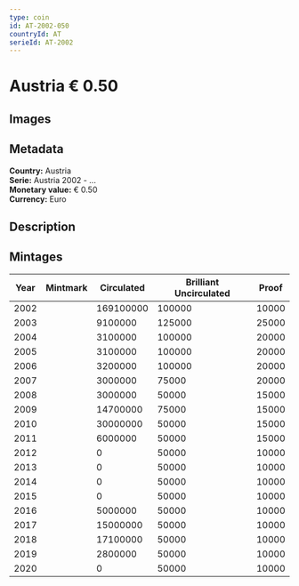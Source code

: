 ```yaml
---
type: coin
id: AT-2002-050
countryId: AT
serieId: AT-2002
---
```


# Austria € 0.50

## Images


## Metadata

**Country:** Austria\
**Serie:** Austria 2002 - ...\
**Monetary value:** € 0.50\
**Currency:** Euro

## Description


## Mintages
| Year | Mintmark | Circulated | Brilliant Uncirculated | Proof |
| ---- | -------- | ---------- | ---------------------- | ----- |
| 2002 |  | 169100000| 100000 | 10000 |
| 2003 |  | 9100000| 125000 | 25000 |
| 2004 |  | 3100000| 100000 | 20000 |
| 2005 |  | 3100000| 100000 | 20000 |
| 2006 |  | 3200000| 100000 | 20000 |
| 2007 |  | 3000000| 75000 | 20000 |
| 2008 |  | 3000000| 50000 | 15000 |
| 2009 |  | 14700000| 75000 | 15000 |
| 2010 |  | 30000000| 50000 | 15000 |
| 2011 |  | 6000000| 50000 | 15000 |
| 2012 |  | 0| 50000 | 10000 |
| 2013 |  | 0| 50000 | 10000 |
| 2014 |  | 0| 50000 | 10000 |
| 2015 |  | 0| 50000 | 10000 |
| 2016 |  | 5000000| 50000 | 10000 |
| 2017 |  | 15000000| 50000 | 10000 |
| 2018 |  | 17100000| 50000 | 10000 |
| 2019 |  | 2800000| 50000 | 10000 |
| 2020 |  | 0| 50000 | 10000 |
